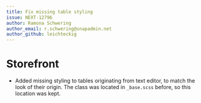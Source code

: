```yaml
---
title: Fix missing table styling
issue: NEXT-12796
author: Ramona Schwering
author_email: r.schwering@snapadmin.net 
author_github: leichteckig
---
```

# Storefront
* Added missing styling to tables originating from text editor, to match the look of their origin. The class was located in `_base.scss` before, so this location was kept.
